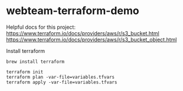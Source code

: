 # webteam-terraform-demo

Helpful docs for this project:
https://www.terraform.io/docs/providers/aws/r/s3_bucket.html
https://www.terraform.io/docs/providers/aws/r/s3_bucket_object.html

Install terraform
```shell
brew install terraform
```

```shell
terraform init
terraform plan -var-file=variables.tfvars
terraform apply -var-file=variables.tfvars
```
